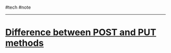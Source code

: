 #tech #note 

---

# [Difference between POST and PUT methods](https://www.theserverside.com/blog/Coffee-Talk-Java-News-Stories-and-Opinions/PUT-vs-POST-Whats-the-difference#:~:text=The%20key%20difference%20between%20PUT,identified%20by%20the%20URL%20provided.)
